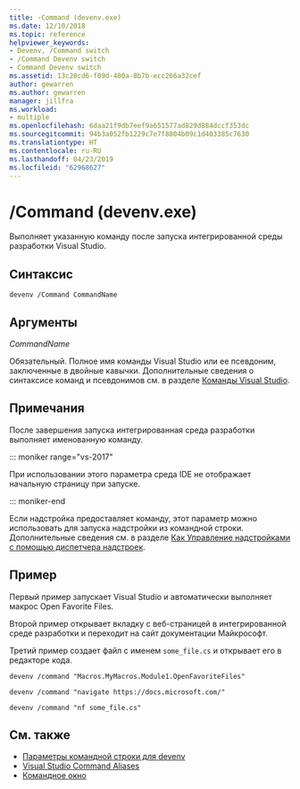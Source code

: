 ```yaml
---
title: -Command (devenv.exe)
ms.date: 12/10/2018
ms.topic: reference
helpviewer_keywords:
- Devenv, /Command switch
- /Command Devenv switch
- Command Devenv switch
ms.assetid: 13c20cd6-f09d-400a-8b7b-ecc266a32cef
author: gewarren
ms.author: gewarren
manager: jillfra
ms.workload:
- multiple
ms.openlocfilehash: 6daa21f9db7eef9a651577ad829d884dccf353dc
ms.sourcegitcommit: 94b3a052fb1229c7e7f8804b09c1d403385c7630
ms.translationtype: HT
ms.contentlocale: ru-RU
ms.lasthandoff: 04/23/2019
ms.locfileid: "62968627"
---
```

# <a name="command-devenvexe"></a>/Command (devenv.exe)

Выполняет указанную команду после запуска интегрированной среды разработки Visual Studio.

## <a name="syntax"></a>Синтаксис

```shell
devenv /Command CommandName
```

## <a name="arguments"></a>Аргументы

*CommandName*

Обязательный. Полное имя команды Visual Studio или ее псевдоним, заключенные в двойные кавычки. Дополнительные сведения о синтаксисе команд и псевдонимов см. в разделе [Команды Visual Studio](../../ide/reference/visual-studio-commands.md).

## <a name="remarks"></a>Примечания

После завершения запуска интегрированная среда разработки выполняет именованную команду.

::: moniker range="vs-2017"

При использовании этого параметра среда IDE не отображает начальную страницу при запуске.

::: moniker-end

Если надстройка предоставляет команду, этот параметр можно использовать для запуска надстройки из командной строки. Дополнительные сведения см. в разделе [Как Управление надстройками с помощью диспетчера надстроек](/previous-versions/xwdatdwh(v=vs.140)).

## <a name="example"></a>Пример

Первый пример запускает Visual Studio и автоматически выполняет макрос Open Favorite Files.

Второй пример открывает вкладку с веб-страницей в интегрированной среде разработки и переходит на сайт документации Майкрософт.

Третий пример создает файл с именем `some_file.cs` и открывает его в редакторе кода.

```shell
devenv /command "Macros.MyMacros.Module1.OpenFavoriteFiles"

devenv /command "navigate https://docs.microsoft.com/"

devenv /command "nf some_file.cs"
```

## <a name="see-also"></a>См. также

- [Параметры командной строки для devenv](../../ide/reference/devenv-command-line-switches.md)
- [Visual Studio Command Aliases](../../ide/reference/visual-studio-command-aliases.md)
- [Командное окно](command-window.md)